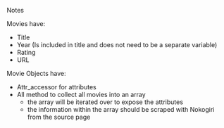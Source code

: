 Notes

Movies have:
- Title
- Year (Is included in title and does not need to be a separate variable)
- Rating
- URL


Movie Objects have:
- Attr_accessor for attributes
- All method to collect all movies into an array
  - the array will be iterated over to expose the attributes
  - the information within the array should be scraped with Nokogiri from the source page

<!--

- First Movie Title: @title = doc.search("table.table a.unstyled.articleLink")[0].text
- Second Movie Title: @title = doc.search("table.table a.unstyled.articleLink")[1].text
- Third Movie Title: @title = doc.search("table.table a.unstyled.articleLink")[2].text

- First Movie Rating: @rating = doc.search("table.table span.tMeterScore")[0].text.split(//).last(3).join
- Second Movie Rating: @rating = doc.search("table.table span.tMeterScore")[1].text.split(//).last(3).join
- Third Movie Rating: @rating = doc.search("table.table span.tMeterScore")[2].text.split(//).last(3).join


Unused methods:
  #@movie_list.each do |movie|
  #    new_movie = DailyMovieSuggestions::Movie.new
  #    new_movie.title = movie.text.strip
    #  movie.rating = doc.search("table.table span.tMeterScore").text.split(//).last(3).join.strip #select for the whole row, then inside the each loop extract out each piece of information (rank, rating, title, no of reviews)
    #  @@all << #@new_movie
  #  end

# def self.scrape_rt
#  doc = Nokogiri::HTML(open("https://www.rottentomatoes.com/top/bestofrt/"))
#  @movies_list = doc.search("table.table a.unstyled.articleLink")
#  @movies_list.each do |movie|
#      new_movie = DailyMovieSuggestions::Movie.new
#      new_movie.title = movie.text.strip
#      # this would push the new movie instance into an @@all class variable
#      new_movie.save
#    end
#  end


  # movie = self.new
  # movie.title = doc.search("table.table a.unstyled.articleLink")[0].text.strip
  # movie.rating = doc.search("table.table span.tMeterScore")[0].text.split(//).last(3).join.strip
  # movie_2 = self.new
  # movie_2.title = doc.search("table.table a.unstyled.articleLink")[1].text.strip
  # movie_2.rating = doc.search("table.table span.tMeterScore")[1].text.split(//).last(3).join.strip
  # movie
  # ----------------------------------
  # def self.scrape_rt
  # @@all = []
  # doc = Nokogiri::HTML(open("https://www.rottentomatoes.com/top/bestofrt/"))
  # # gets list of movie rows in table
  # movie_list = doc.search("table.table a.unstyled.articleLink")
  # # gets titles
  # movie_titles = movie_list.map { |movie| movie.text.strip }

  -->
